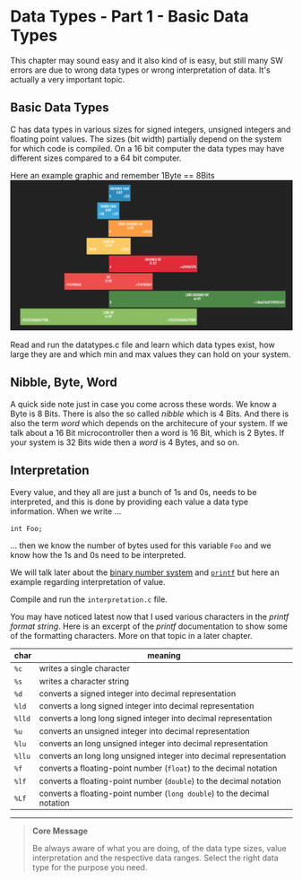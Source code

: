 # Data Types - Part 1 - Basic Data Types

This chapter may sound easy and it also kind of is easy, but still many SW errors are due to wrong data types or wrong
interpretation of data. It's actually a very important topic.

## Basic Data Types

C has data types in various sizes for signed integers, unsigned integers and floating point values.
The sizes (bit width) partially depend on the system for which code is compiled. On a 16 bit computer the data types may
have different sizes compared to a 64 bit computer.

Here an example graphic and remember 1Byte == 8Bits
![Basic Data Types](datatypes.png)

Read and run the datatypes.c file and learn which data types exist, how large they are and which min and max values they
can hold on your system.

## Nibble, Byte, Word
A quick side note just in case you come across these words. We know a Byte is 8 Bits. There is also the so called
*nibble* which is 4 Bits. And there is also the term *word* which depends on the architecure of your system. If we talk
about a 16 Bit microcontroller then a word is 16 Bit, which is 2 Bytes. If your system is 32 Bits wide then a *word* is
4 Bytes, and so on.

## Interpretation

Every value, and they all are just a bunch of 1s and 0s, needs to be interpreted, and this is done by providing each
value a data type information.
When we write ...

    int Foo;

... then we know the number of bytes used for this variable `Foo` and we know how the 1s and 0s need to be interpreted.

We will talk later about the [binary number system](https://en.cppreference.com/w/c/io/fprint://en.wikipedia.org/wiki/Binary_number) and
[`printf`](https://en.cppreference.com/w/c/io/fprintf) but here an example regarding interpretation of value.

Compile and run the `interpretation.c` file.

You may have noticed latest now that I used various characters in the *printf format string*. Here is an excerpt of the
*printf* documentation to show some of the formatting characters. More on that topic in a later chapter.

char   | meaning
-------|---------------------------------------------------------
`%c`   | writes a single character
`%s`   | writes a character string
`%d`   | converts a signed integer into decimal representation
`%ld`  | converts a long signed integer into decimal representation
`%lld` | converts a long long signed integer into decimal representation
`%u`   | converts an unsigned integer into decimal representation
`%lu`  | converts an long unsigned integer into decimal representation
`%llu` | converts an long long unsigned integer into decimal representation
`%f`   | converts a floating-point number (`float`) to the decimal notation
`%lf`  | converts a floating-point number (`double`) to the decimal notation
`%Lf`  | converts a floating-point number (`long double`) to the decimal notation

***

> **Core Message**
>
> Be always aware of what you are doing, of the data type sizes, value interpretation and the
> respective data ranges. Select the right data type for the purpose you need.
